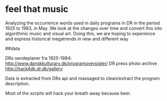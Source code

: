 # feel that music
Analyzing the occurrence words used in daily programs in DR in the period 1925 to 1983, in May.
We look at the changes over time and convert this into algorithmic music and visual art.
Doing this, we are hoping to experience and express historical megatrends in new and different way


##data 

DRs sendeplaner fra 1925-1984: http://www.danskkulturarv.dk/programoversigter/ 
DR press photo archive http://hack4dk.dr.dk/gallery 

Data is extracted from DRs api and massaged to clean/extract the program description.

Most of the scrpits will hack your breath away because beer.
